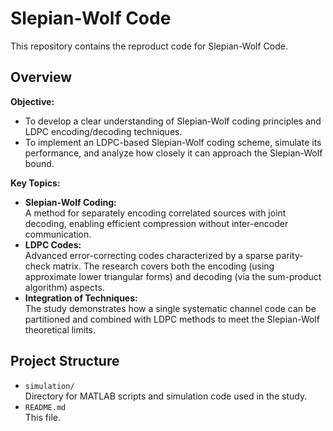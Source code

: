 # Slepian-Wolf Code

This repository contains the reproduct code for Slepian-Wolf Code.

## Overview

**Objective:**  
- To develop a clear understanding of Slepian-Wolf coding principles and LDPC encoding/decoding techniques.
- To implement an LDPC-based Slepian-Wolf coding scheme, simulate its performance, and analyze how closely it can approach the Slepian-Wolf bound.

**Key Topics:**
- **Slepian-Wolf Coding:**  
  A method for separately encoding correlated sources with joint decoding, enabling efficient compression without inter-encoder communication.
- **LDPC Codes:**  
  Advanced error-correcting codes characterized by a sparse parity-check matrix. The research covers both the encoding (using approximate lower triangular forms) and decoding (via the sum-product algorithm) aspects.
- **Integration of Techniques:**  
  The study demonstrates how a single systematic channel code can be partitioned and combined with LDPC methods to meet the Slepian-Wolf theoretical limits.

## Project Structure

- `simulation/`  
Directory for MATLAB scripts and simulation code used in the study.
- `README.md`  
  This file.
